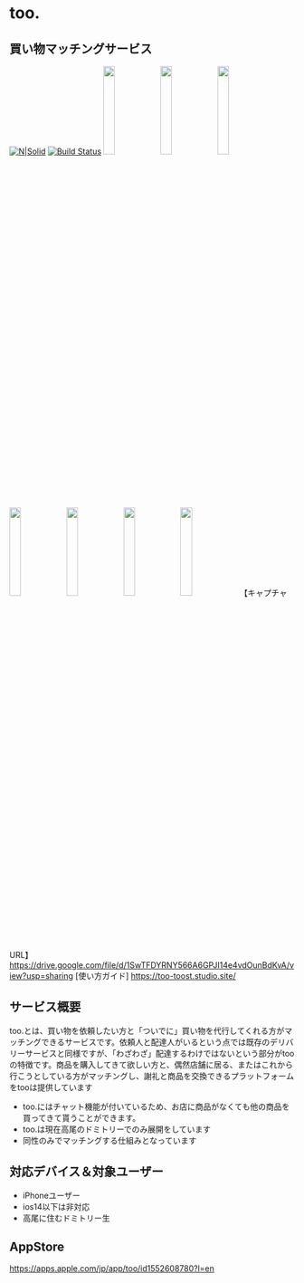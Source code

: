 ﻿# too.

## 買い物マッチングサービス
[![N|Solid](https://cldup.com/dTxpPi9lDf.thumb.png)](https://nodesource.com/products/nsolid)
[![Build Status](https://travis-ci.org/joemccann/dillinger.svg?branch=master)](https://travis-ci.org/joemccann/dillinger)
<img src="https://lh3.googleusercontent.com/7iCDBX-SPxTH37oRGoy6BXAtsNctqr6nuYfg45KsiJOWmmKn87BSTgdKsBZO_u4Txt3KiBKWJzXM2PvFxyiG5gqJFAR9XQkxPKVh_VWNZchCB--Yhmxuawnhr5KpZELIKlL-IM_ZCs0DsbJaRBw6ZnTLJrJvB9LXYtIcrhomT2tINpmPQOsH1z3MwKXfpWSn6KfOAL3fxzPzP9yOH07QP5iTjeai5r8Yo2UalbxwWW70M009WYsec3AM2ZpOQz3TGO8EAS0GG1QkjSsVOZ-CWqs35G9JJWSRBmtuo4IYOjsGHh3NheScSUgdjARxWzhdxgfID6b7nOmt3VTZDMX2XAJGVekfAmMgxTQLk07t03FyUovHDnG3psInQH-GWnKSc9XXiUkH-jCOXJfLXavYPet-8Onc4wooMO5ObUuICqQtUtj2qRXovB2p7vDGqcumkuiEAnr1iQ9WldClYJy5fwgBZ6aA_b_EzXUxu1___RM4hFDZAdOJH9G4mB9Y1XAV66YjNPSbj6dpyByMOV32Rs80JTORCcSbGKtwpVzDXj9zYXUz6jIceP_ojczRJuLrvqhYDpY6fJyQO8vHR1eUiH41eXzCqiKoQDA68xdq2COa0JDFE1dASE3-QlkGjWDwTj1bxL-kgkKn-4lqvGwk264eTqaZZY35HNQYjDxuLmM_jRLRqvH5S7lGV-nK_m0PrKUY6OsXv2gSYFtjl_heCA=w472-h1000-no?authuser=0" width=20%><img src="https://lh3.googleusercontent.com/4ml_9N51GV9fTGbaY6EKzY4tjt-3HU8tSmkj5LGJ33NAewIHsPGo0y1OYQsgo4R25_0w4KpGjEsIVf7xx3kxSOJouimuvmi5TpyVGnB930Te6PoNeXcIdYiePD0WMHJawwKkPHicu3j8oOFG3eH07-NUlrlZ5Y-tAraY0PAyALDpykIQxDXSMye0_Cp6jZOr34n6aG1TcCAoZ09AAOCAJiJ_NIuWNKaEK3Slad-xB1E1BAJwrgCtgtB5on9R49DtWV-mWVqVMnNktVuBfmgVb_-J5Vldf-macZNfUB_dWKB0ZEyJNX3-25bQ9V0Cb0P34Fh0wt1hD5EO7un-7Zbmc2QC_CMnKhIHhlhAd53LonUiiesPAqgf9ox7xU98ruqHxBGeO7dnDJ9UmK1AYZeW4FuvGAT_mza0m9Se_D8o-oYt8MvKWPfPt4wkc_CBjMWb3fxU3RMhf9hyErO_Ge4OeHcnd_MRln686Pu6p2rDqti5IUmC4IJ0Zsg_Oal2v4xWlVIGLQBvPVYwkeJs0dY_hcZ2mUifn71z-MlO6Sc9ivQgQdIMA82Fn6uubVEyEDM76cQvaK5WWgCIN14m-NzRqE7EezzM94thOP1SnkM6C-RTF6efYvFaiDJCZh64lkLC128V3fnMJSeRik-SWlQR4_j6cBvJlytA3sMcGbLqdcWI7p6COGH415ftpxcu9j5zSDEJLLK7ENHUhfW-d_1wKw=w638-h1360-no?authuser=0" width=20%><img src="https://lh3.googleusercontent.com/aMuKVYjZxLEmBx5dNOS8K26uvfm0vByPr7Px4Lbl_L_3FqTFqhbLOFfsTfp_1llNx5euojgaUC23dloSPsLxtpquU_iLt9jFeOFXChqaTJlgKA7ccV_IqR0QqJV-xLTJ5eQFMjXD_CfVRuhfg8aepebOXMHZORCINo5KDkOg-1-CCZdQmeIGZ6zVcCgoC1mezZfbIlTtNOmDYLPZe8PqrhYZ0KNSMwYgjtBAzWorT96JbGmew80Z7m_ooV0b_mCKckG-FyffTuu4AXO5LNApCXKoRHQW0-j38WDnXo0iaqKbPDiJGDZCNxlN3GooC2c3vQZbwttUYhGtx8J0QzNteZht17UQ8iD1Vj8bFB-Hxscjhwp5NTEp6NYjL-eaZCA3IsCP7VgAmrRKTnySPunufFq_tphOx1n65xb1E9u-zJ72u6oCFMAFg6eEjEUYk2a0-sigakJMyhbqDuo1vJWJ-wDl6NqOG5_scnkxu1yZOT5WNiLxymwZQUt_2GvQPVvLFbF-73sOc2KVq7iv29z3CpvX91FtAJ-kqmWBRWDVGJgQixawZ1ok_If1V3ZrH5K_n7pSkZlrmhhQVz6Owh0__6hDpcaeprM3j7GURqFZZlaTw73QHdWF9bPKQNeMz1YITkUQ3QmtbOY4vbQ1VMfmcIQl4hgIu0ICL9SoOYjlhYLHSRdo_g6FCAdhO258JxxWnPoUxpPr6WPZxSYvXk1sqQ=w638-h1356-no?authuser=0" width=20%><img src="https://lh3.googleusercontent.com/TnVDw4vrjb9GuLuaQOPJv0iv-P5vItCGDgRO3HGcVWm2G8_z6I_EV5iEpzKxW5tYnQFOfVU7JoxelTOADaUnVkcB6w6XGnzDWW7dDO1tuz0416i8Pd8lizDG-0vJKVRP2_xY5vzyUINrYrKUNzVMBvyOq85eNkgEbPS5aux4E4Wmh_05bQzo7f2qFBDETjAUgjUBNOPfWjO2DItQG7iiZxoo3oHrhFsA68GL6qOPIBsP1H1rpVXxbuE1mivZ7dMChXhaX6d_gxcULCRqJkNwk8NlXK11LNX-FRd8nV2UH8KMQk9KLQE7HiGIDQ8br_iobbevaMyl5KoeVlnQbDdpquYwpMv4m4jxSAG_PM2bx_thK-zI2uQD_QJNr03f6hDYEz9BPImRCsZ8Aq9zcGswOQWuzqnReKd1QlHQc6JwgZFil0eCVsUkXB5m5mhj2sWXhE0BqulDN4qHNpnA1AzSIhQ7BcQLWSgWPc0Koap84t11lh5hheHI2cih26LG5kfqZXTeEgduKvNUE6qK6Q_USfWZI0eWMpbGnRrx2MtPbNUDZxuLf07izqSXEbgWjFMCX5LCGEUROgwioo31HDF2az3VfCMmdtl27tHYux-vRmM0h8E-HFdW_ojt3wr5NYFTTeH_cgGFQLzPWFnnXxpGn2yMiDgGxCbwV3F3w1iCeVJMIozSzg5dlGSSC7uXCCrf_IwpkcTmf2A80QQikcUzDw=w652-h1356-no?authuser=0" width=20%><img src="https://lh3.googleusercontent.com/miKxWUyQCo5utTpn_gAbAdNbhcxYQwE77bBJYVm47Po8n5ZpNX8hwhtRfI1Sd-U4OuGacsYMgaJg8kLhLrrcfFVsy6b_WZHPlFYURubiE2EuRS7KkRY_OFstjSIRsz9ka9Dj2mphl7Xd_Wf-gOaIaBUQDVTItB9DW65ZXxFRcc9ATW6GE3GMo-IyJxEuAWhTCs-2BdeonP2oC8jPRjh9yy1i2G1yFNScEbmVrfyibIEZzx7FXzRhjE5c-YTpWjFZA1i_5-Au33v15RTIO0c2dvZyeV1Askn2ALzd5ADGEd0KMFD53LSYn-deJsLpudSlQ337iFnDL24EBwypKFxLGrSxQ8uUDyRep4TFCxT4HR5j8M9GANB836zc_oF5EmDYaHXwOWAcnGUijwpxZtXOofu2GkVDQ8i4j6l9Wio6SIMyc0OnhzjmDKktJRyxPHEHiMyb3J7LqmX4pWT7oRuewM3l4zadPOxUexmJ99_grT9iQGfn8FnZJDMrqdVHq6AYtGOgZ8Np8sOw54wQ2F7yWg_NjZCZd8cDwSPIrWlCb5PbczjdrpAqk12vmt92UDAr7RssZiZq8U25vQYITm4ZprmdBfcaJSPyTvPY8ji6w2PIcKg4COXl104wAMFtKHxpghSbcKgEDHR1i-l7yqUzCpAXRRXDWnE6sENQDjBCRbhr2pNfCCjXo6V580DxZwREpkVvvngVxzxaGfEUWGjPpw=w644-h1360-no?authuser=0" width=20%><img src="https://lh3.googleusercontent.com/D99r0KoTCBFH-8N-UCCXa75UDND_PoJjIeD6tS5WpzW2kNESzcCvYiKPIiJJ9hK6IoSXY7ibDVbGzJGDgsg89hDdmudUhk7FOU1PDII9kxRWSFJGPV0rXRn_v-qFUOHsNhwaRt4FFzjxXPrU5jE6qoDC45mwtvddGariJImLu5YKVDRfL8FeDLTXfbTpm-XRynSqpn_nXJrA1CyCIMtBRueuQpO02n81h4naYxApl9OXJiwZUuUyl1k4KCDsPZ5hP9B7vbrnOGp0HRex7HLIVZuE4Nkkx96_xQZCedS1oX8XL9hx61bT41OgH_E2uHPOsS54fXZyyRFItBR2CqYOGRMdI6Hbdz8V7VMg6D_7Bcm09SrkjiRpMZk4BAK4cnlOWBRZ75k6yJep_DC5eWOgaLiLohIs2s3Pa-gOpaXgWYnlV5-1JjgQpHo-dLtCotWAi6wYLKIOL63F60NEqQwG8B0sQKnfevhsRGHldLMif1QfPTEceUo0CiSXGG9rYqKtLxkt8T3idd_Wv7Fe-JbiJEoA3Bne6lZCMHF48KqNbgefkTsGrzpmpW25p4H1L7sJNjQK6k_y09DAGu6RtbKpS6S4JJBVTPEN-fgF7bqm_NsTVUofVz-HOAA1hVHICK8CFGXwloD1htbMVdZpS5I4mA7Xj2THJUh3l3equhZ49SG-ibMB3VEfogfvM1SAO8pIeH60q_dc72yT4ha9VDBh_A=w648-h1360-no?authuser=0" width=20%><img src="https://lh3.googleusercontent.com/y1nex9-V-OjON_taTc4NIW7fUZt58vgc5W2J3YWEK90pDw7u9Pbub4sLKuVhz5lKbuJyw8p9y57sDYtHq9sHa-RYP9C_JwUW3acXGjbVHE-CmuTxPkfByhFSwT87eqWtDUWc6GNBWVW04awbaKLHuWifmLtkXixcbPNs09BGOqyyDilalF4-ZB1YXXgXLnAgK99T2ub9ELR4UIvr5ys1vxbamdlLiSC644IInamjRgRWTddplGCaeab4mLVIbKpSIST89vACNb4ZvrvNZ8xX2Cm981iJf4FbEl7hDezmG2W_WRQbNnj2FXgH-3N4VKEa_fPNlamSwR4bFXeu0gskw2WOYFyk4ZR8hhLxcP-ihgLFYiU7eX0I7ZAOmrkhqgAOJbzAtNUBmvcYOeI0D60Jft-ghFtQB76INqZ5FuTefsTAvduxSglATk9F9g4614psmxMxfGob6KX-P-VMMP74YZr_-ssCW3Ax7JHPMf35gLBgZHIiC5ka4hnZiONUy4SO4J_729f_P4okwDBeqq0DLxbBFP50PVtH2ohLrzWWgq2b1x_6SVFzV21hxRHke_gsW1eSx8w2bVCU73JQ7JOGJuhmK87o2Cc49IY6gCRm7-xqY8T5WJSvrGK8HsxBO1Pwof26-2eBke90sqW9kjQmweMD721d5ih_NWcciFqXg2PMyBBmtTF1FfCeqy-tAqQUxpBs4JFWXywhk_A2Gzho6g=w1580-h1578-no?authuser=0" width=	20%>
【キャプチャURL】https://drive.google.com/file/d/1SwTFDYRNY566A6GPJI14e4vdOunBdKvA/view?usp=sharing
[使い方ガイド]
https://too-toost.studio.site/

## サービス概要
too.とは、買い物を依頼したい方と「ついでに」買い物を代行してくれる方がマッチングできるサービスです。依頼人と配達人がいるという点では既存のデリバリーサービスと同様ですが、「わざわざ」配達するわけではないという部分がtooの特徴です。商品を購入してきて欲しい方と、偶然店舗に居る、またはこれから行こうとしている方がマッチングし、謝礼と商品を交換できるプラットフォームをtooは提供しています

 - too.にはチャット機能が付いているため、お店に商品がなくても他の商品を買ってきて貰うことができます。
 - too.は現在高尾のドミトリーでのみ展開をしています
 - 同性のみでマッチングする仕組みとなっています

## 対応デバイス＆対象ユーザー

 - iPhoneユーザー
 - ios14以下は非対応
 - 高尾に住むドミトリー生
 
##  AppStore
https://apps.apple.com/jp/app/too/id1552608780?l=en

